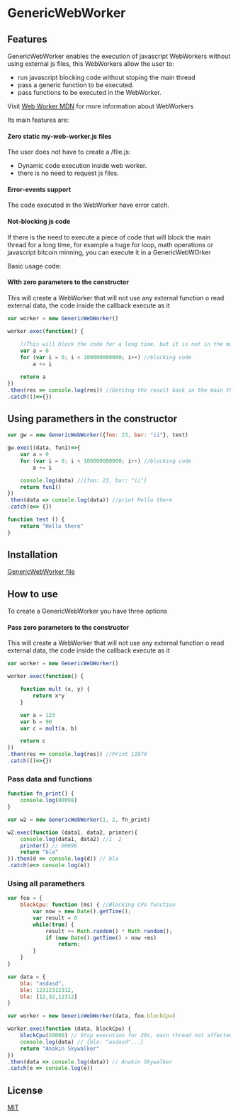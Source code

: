 
# GenericWebWorker

## Features

GenericWebWorker enables the execution of javascript WebWorkers without using external js files, this WebWorkers allow the user to:

- run javascript blocking code without stoping the main thread
- pass a generic function to be executed.
- pass functions to be executed in the WebWorker.

Visit [Web Worker MDN](https://developer.mozilla.org/en-US/docs/Web/API/Web_Workers_API) for more information about WebWorkers

Its main features are:

#### Zero static my-web-worker.js files

The user does not have to create a /file.js:
  - Dynamic code execution inside web worker.
  - there is no need to request js files.

#### Error-events support

The code executed in the WebWorker have error catch.

#### Not-blocking js code

If there is the need to execute a piece of code that will block the main thread for a long time, for example a huge for loop, math operations or javascript bitcoin minning, you can execute it in a GenericWebWOrker

Basic usage code:

#### WIth zero parameters to the constructor

This will create a WebWorker that will not use any external function o read external data, the code inside the callback execute as it

```js
var worker = new GenericWebWorker()

worker.exec(function() {
    
    //This will block the code for a long time, but it is not in the main thread, so the web page does not freeze.
    var a = 0
    for (var i = 0; i < 100000000000; i++) //blocking code
        a += i

    return a
})
.then(res => console.log(res)) //Getitng the result back in the main thread.
.catch(()=>{})

```

## Using paramethers in the constructor

```js
var gw = new GenericWebWorker({foo: 23, bar: "ii"}, test)

gw.exec((data, fun1)=>{
    var a = 0
    for (var i = 0; i < 100000000000; i++) //blocking code
        a += i

    console.log(data) //{foo: 23, bar: "ii"}
	return fun1()
})
.then(data => console.log(data)) //print Hello there
.catch(e=> {})

function test () {
	return "Hello there"
}
```

## Installation

[GenericWebWorker file](genericWebWorker.js)

## How to use

To create a GenericWebWorker you have three options

#### Pass zero parameters to the constructor

This will create a WebWorker that will not use any external function o read external data, the code inside the callback execute as it

```js
var worker = new GenericWebWorker()

worker.exec(function() {

	function mult (x, y) {
		return x*y
	}

	var a = 123
	var b = 90
	var c = mult(a, b)

	return c
})
.then(res => console.log(res)) //Print 11070
.catch(()=>{})

```

### Pass data and functions


```js
function fn_print() {
    console.log(00098)
}

var w2 = new GenericWebWorker(1, 2, fn_print)

w2.exec(function (data1, data2, printer){
    console.log(data1, data2) //1  2
    printer() // 00098
    return "bla"
}).then(d => console.log(d)) // bla
.catch(e=> console.log(e))

```

### Using all paramethers


```js
var foo = {
    blockCpu: function (ms) { //Blocking CPU function 
        var now = new Date().getTime();
        var result = 0
        while(true) {
            result += Math.random() * Math.random();
            if (new Date().getTime() > now +ms)
                return;
        }   
    }
}

var data = {
    bla: "asdasd",
    ble: 12312312312,
    blu: [12,32,12312]
}

var worker = new GenericWebWorker(data, foo.blockCpu)

worker.exec(function (data, blockCpu) {
    blockCpu(20000) // Stop execution for 20s, main thread not affected
    console.log(data) // {bla: "asdasd"...}
    return "Anakin Skywalker"
})
.then(data => console.log(data)) // Anakin Skywalker
.catch(e => console.log(e))
```

## License

[MIT](LICENSE)